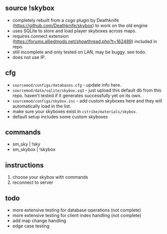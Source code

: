 ## source !skybox
- completely rebuilt from a csgo plugin by Deathknife (https://github.com/Deathknife/skybox) to work on the old engine
- uses SQLite to store and load player skyboxes across maps.
- requires connect extension (https://forums.alliedmods.net/showthread.php?t=162489) included in repo.
- still incomplete and only tested on LAN, may be buggy. see todo.
- does not use IP.

## cfg
- `sourcemod/configs/databases.cfg` - update info here.
- `sourcemod/data/sqlite/skybox.sq3` - just upload this default db from this repo. haven't tested if it generates successfully yet on its own.
- `sourcemod/configs/skybox.ini` - add custom skyboxes here and they will automatically load in the list.
- make sure your skyboxes exist in `cstrike/materials/skybox`.
- default setup includes some custom skyboxes

## commands
- sm_sky | !sky
- sm_skybox | !skybox

## instructions
1. choose your skybox with commands
2. reconnect to server

## todo
- more extensive testing for database operations (not complete)
- more extensive testing for client index handling (not complete)
- add map change handling
- edge case testing
